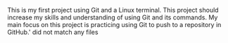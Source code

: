 This is my first project using Git and a Linux terminal. This project should increase my skills and understanding of using Git and its commands. My main focus on this project is practicing using Git to push to a repository in GitHub.' did not match any files
